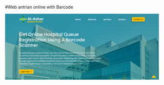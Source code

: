#Web antrian online with Barcode

![alt text](https://github.com/Muhammadjefry/antrian-online/blob/master/rs.png?raw=true)
